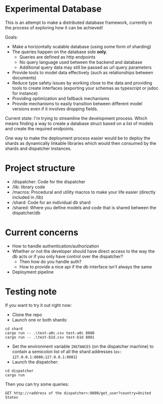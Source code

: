 # Experimental Database

This is an attempt to make a distributed database framework,
currently in the process of exploring how it can be achieved!

Goals:
- Make a horizontally scalable database (using some form of sharding)
- The queries happen on the database side __only__.
  - Queries are defined as http endpoints
  - No query language used between the backend and database
  - Additional query data may still be passed as url query parameters
- Provide tools to model data effectively (such as relationships between documents)
- Reduce type safety issues by working close to the data and providing tools to
create interfaces (exporting your schemas as typescript or jsdoc for instance)
- Providing optimization and fallback mechanisms
- Provide mechanisms to easily transition between different model versions even
if it involves dropping fields.

Current state:
I'm trying to streamline the development process. 
Which means finding a way to create a database struct based on a list of models
and create the required endpoints.  

One way to make the deployment process easier would be to deploy the shards as
dynamically linkable libraries which would then consumed by the shards and dispatcher
instances.

# Project structure 
- /dispatcher: Code for the dispatcher
- /lib: library code 
- /macros: Procedural and utility macros to make your life easier (directly included in /lib)
- /shard: Code for an individual db shard
- /shared: Where you define models and code that is shared between the dispatcher/db

# Current concerns
- How to handle authentication/authorization
- Whether or not the developer should have direct access to the way the db acts or if
you only have control over the dispatcher? 
  - Then how do you handle auth?
  - How to provide a nice api if the db interface isn't always the same
- Deployment pipeline

# Testing note

If you want to try it out right now:
- Clone the repo
- Launch one or both shards:
```
cd shard
cargo run -- .\test-a0c.csv test-a0c 8080
cargo run -- .\test-b1d.csv test-b1d 8081
```
- Set the environment variable `INSTANCES` (on the dispatcher machine) to contain a semicolon list of all the shard addresses (`ex: 127.0.0.1:8080;127.0.0.1:8081`)
- Launch the dispatcher:
```
cd dispatcher
cargo run
```

Then you can try some queries:

```
GET http://<address of the dispatcher>:8000/get_user?country=United States
```